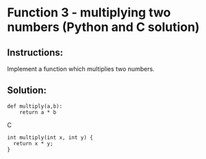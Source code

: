 # Function 3 - multiplying two numbers (Python and C solution)

## Instructions:

Implement a function which multiplies two numbers.

## Solution:

~~~
def multiply(a,b):
    return a * b
~~~
C
```
int multiply(int x, int y) {
  return x * y;
}
```
